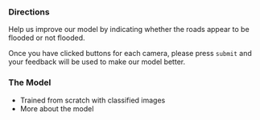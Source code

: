 ### Directions
Help us improve our model by indicating whether the roads appear to be flooded or not flooded.

Once you have clicked buttons for each camera, please press `submit` and your feedback will be used to make our model better.

### The Model
- Trained from scratch with classified images
- More about the model
